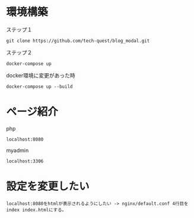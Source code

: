 # 環境構築

ステップ１

```
git clone https://github.com/tech-quest/blog_modal.git
```

ステップ２

```
docker-compose up
```

docker環境に変更があった時

```
docker-compose up --build
```

# ページ紹介

php

```
localhost:8080
```

myadmin

```
localhost:3306
```

# 設定を変更したい

```
localhost:8080をhtmlが表示されるようにしたい -> nginx/default.conf 4行目を index index.htmlにする。
```
